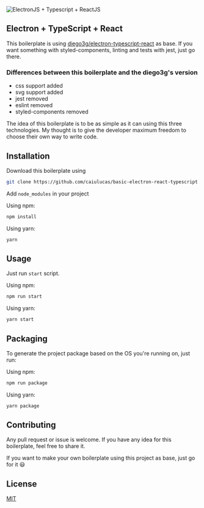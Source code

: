 
![ElectronJS + Typescript + ReactJS](https://user-images.githubusercontent.com/46914545/159979537-7116a826-212c-45f4-a393-4abeabeabd07.jpg)

## Electron + TypeScript + React

This boilerplate is using [diego3g/electron-typescript-react](https://github.com/diego3g/electron-typescript-react) as base.
If you want something with styled-components, linting and tests with jest, just go there. 

### Differences between this boilerplate and the diego3g's version
* css support added
* svg support added
* jest removed
* eslint removed
* styled-components removed

The idea of this boilerplate is to be as simple as it can using this three technologies. My thought is to give the developer maximum freedom to choose their own way to write code.

## Installation
Download this boilerplate using 
```bash
git clone https://github.com/caiulucas/basic-electron-react-typescript
```
Add `node_modules` in your project

Using npm: 
```bash
npm install
```

Using yarn:
```bash
yarn
```

## Usage

Just run `start` script.

Using npm:
```bash
npm run start
```
Using yarn:
```bash
yarn start
```

## Packaging

To generate the project package based on the OS you're running on, just run:

Using npm:
```bash
npm run package
```

Using yarn:
```bash
yarn package
```
## Contributing
Any pull request or issue is welcome. If you have any idea for this boilerplate, feel free to share it.

If you want to make your own boilerplate using this project as base, just go for it 😃

## License

[MIT](https://choosealicense.com/licenses/mit/)
